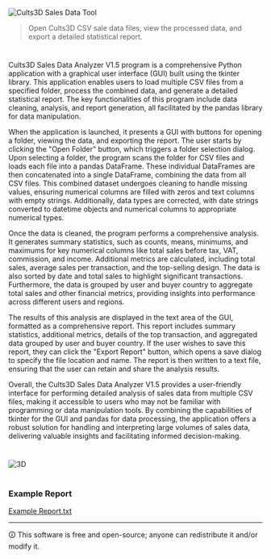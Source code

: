 ![Cults3D Sales Data Tool](https://github.com/sourceduty/Cults3D_Sales_Data_Analyzer/assets/123030236/6a91ca57-5df5-48cd-bd15-b1b3d00caeb7)

> Open Cults3D CSV sale data files, view the processed data, and export a detailed statistical report.

#

Cults3D Sales Data Analyzer V1.5 program is a comprehensive Python application with a graphical user interface (GUI) built using the tkinter library. This application enables users to load multiple CSV files from a specified folder, process the combined data, and generate a detailed statistical report. The key functionalities of this program include data cleaning, analysis, and report generation, all facilitated by the pandas library for data manipulation.

When the application is launched, it presents a GUI with buttons for opening a folder, viewing the data, and exporting the report. The user starts by clicking the "Open Folder" button, which triggers a folder selection dialog. Upon selecting a folder, the program scans the folder for CSV files and loads each file into a pandas DataFrame. These individual DataFrames are then concatenated into a single DataFrame, combining the data from all CSV files. This combined dataset undergoes cleaning to handle missing values, ensuring numerical columns are filled with zeros and text columns with empty strings. Additionally, data types are corrected, with date strings converted to datetime objects and numerical columns to appropriate numerical types.

Once the data is cleaned, the program performs a comprehensive analysis. It generates summary statistics, such as counts, means, minimums, and maximums for key numerical columns like total sales before tax, VAT, commission, and income. Additional metrics are calculated, including total sales, average sales per transaction, and the top-selling design. The data is also sorted by date and total sales to highlight significant transactions. Furthermore, the data is grouped by user and buyer country to aggregate total sales and other financial metrics, providing insights into performance across different users and regions.

The results of this analysis are displayed in the text area of the GUI, formatted as a comprehensive report. This report includes summary statistics, additional metrics, details of the top transaction, and aggregated data grouped by user and buyer country. If the user wishes to save this report, they can click the "Export Report" button, which opens a save dialog to specify the file location and name. The report is then written to a text file, ensuring that the user can retain and share the analysis results.

Overall, the Cults3D Sales Data Analyzer V1.5 provides a user-friendly interface for performing detailed analysis of sales data from multiple CSV files, making it accessible to users who may not be familiar with programming or data manipulation tools. By combining the capabilities of tkinter for the GUI and pandas for data processing, the application offers a robust solution for handling and interpreting large volumes of sales data, delivering valuable insights and facilitating informed decision-making.

#
![3D](https://github.com/user-attachments/assets/126cdb47-40c3-4703-adfe-19b4a524a513)

#
### Example Report

[Example Report.txt](https://github.com/sourceduty/Cults3D_Sales_Data_Analyzer/files/15366813/Example.Report.txt)

***
🛈 This software is free and open-source; anyone can redistribute it and/or modify it.
